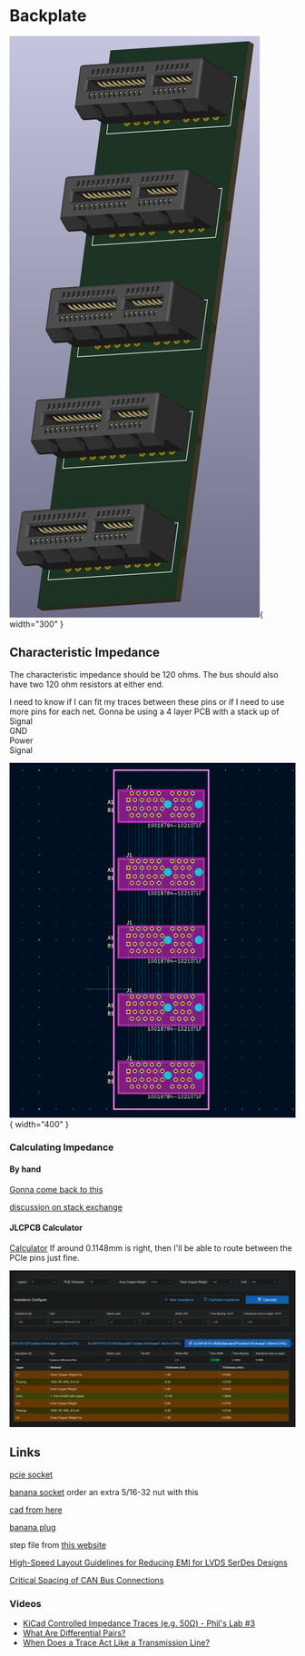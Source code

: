 # Backplate

![alt text](backplate/1.png){ width="300" }

## Characteristic Impedance

The characteristic impedance should be 120 ohms. The bus should also have two 120 ohm resistors at either end.

I need to know if I can fit my traces between these pins or if I need to use more pins for each net. Gonna be using a 4 layer PCB with a stack up of<br>
Signal<br>
GND<br>
Power<br>
Signal

![alt text](backplate/2.png){ width="400" }

### Calculating Impedance 

#### By hand

[Gonna come back to this](https://www.youtube.com/watch?v=0fteCxn5XXA)

[discussion on stack exchange ](https://electronics.stackexchange.com/questions/516824/can-bus-on-pcb-traces-instead-of-twisted-pair-cable-points-to-consider)

<!-- First capacitance:

$$
C = \frac{\varepsilon A}{d}
$$

This is the impedance

$$
Z_0 = \sqrt{\frac{L}{C}}
$$ -->

#### JLCPCB Calculator

[Calculator](https://jlcpcb.com/pcb-impedance-calculator)
If around 0.1148mm is right, then I'll be able to route between the PCIe pins just fine. 

![alt text](backplate/image.png)

## Links

[pcie socket](https://www.digikey.ca/en/products/detail/amphenol-cs-fci/10018784-10210TLF/1002344)

[banana socket](https://www.digikey.ca/en/products/detail/pomona-electronics/2269-0/736335?s=N4IgjCBcoEwJxVAYygMwIYBsDOBTANCAPZQDaIAzACwBsVcA7CALqEAOALlCAMocBOASwB2AcxABfQmAAcFRCBSQMOAsTKUwDGTpbsukXgJHipIALQ0FSgQFc1JSORgsJZl05AAhAIIA5fx8AAgApHwBhAGk9EABWBTYoMHZEyBhYtyA) order an extra 5/16-32 nut with this

[cad from here](https://www.3dcontentcentral.com/secure/download-model.aspx?catalogid=171&id=587137)

[banana plug](https://www.digikey.ca/en/products/detail/mueller-electric-co/BU-PMDP-S-2/4073757)

step file from [this website](https://www.3dcontentcentral.com/download-model.aspx?catalogid=171&id=626290)

[High-Speed Layout Guidelines for Reducing EMI for LVDS SerDes Designs](https://www.ti.com/lit/an/snla302/snla302.pdf)

[Critical Spacing of CAN Bus Connections](https://www.ti.com/lit/an/slla279a/slla279a.pdf)

### Videos

- [KiCad Controlled Impedance Traces (e.g. 50Ω) - Phil's Lab #3](https://www.youtube.com/watch?v=0fteCxn5XXA)
- [What Are Differential Pairs? ](https://www.youtube.com/watch?v=7DF25ohH8v4)
- [When Does a Trace Act Like a Transmission Line?](https://www.youtube.com/watch?v=UhTxEaw-Mck)


